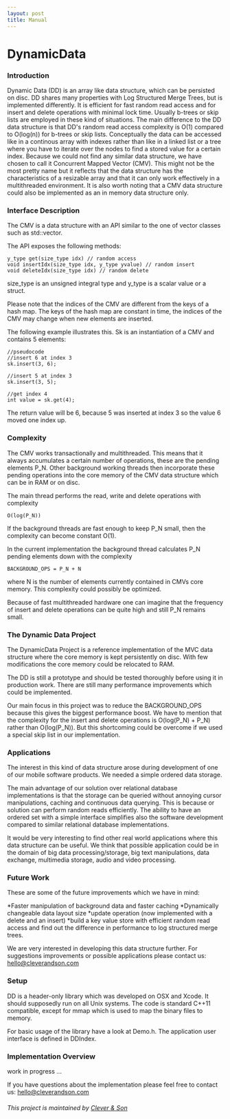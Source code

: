 ```yaml
---
layout: post
title: Manual
---
```


# DynamicData

### Introduction

Dynamic Data (DD) is an array like data structure, which can be persisted on disc. DD shares many properties with Log Structured Merge Trees, but is implemented differently. It is efficient for fast random read access and for insert and delete operations with minimal lock time. Usually b-trees or skip lists are employed in these kind of situations. The main difference to the DD data structure is that DD's random read access complexity is O(1) compared to O(log(n)) for b-trees or skip lists. 
Conceptually the data can be accessed like in a continous array with indexes rather than like in a linked list or a tree where you have to iterate over the nodes to find a stored value for a certain index. 
Because we could not find any similar data structure, we have chosen to call it Concurrent Mapped Vector (CMV). This might not be the most pretty name but it reflects that the data structure has the characteristics of a resizable array and that it can only work effectively in a multithreaded environment.
It is also worth noting that a CMV data structure could also be implemented as an in memory data structure only. 

### Interface Description

The CMV is a data structure with an API similar to the one of vector classes such as std::vector.

The API exposes the following methods:
 
	y_type get(size_type idx) // random access
	void insertIdx(size_type idx, y_type yvalue) // random insert 
	void deleteIdx(size_type idx) // random delete 

size_type is an unsigned integral type and y_type is a scalar value or a struct.

Please note that the indices of the CMV are different from the keys of a hash map. The keys of the hash map are constant in time, the indices of the CMV may change when new elements are inserted. 


The following example illustrates this. Sk is an instantiation of a CMV and contains 5 elements:

	//pseudocode
	//insert 6 at index 3
	sk.insert(3, 6);

	//insert 5 at index 3
	sk.insert(3, 5);

	//get index 4
	int value = sk.get(4);
	
The return value will be 6, because 5 was inserted at index 3 so the value 6 moved one index up. 


### Complexity

The CMV works transactionally and multithreaded. This means that it always accumulates a certain number of operations, these are the pending elements P_N. Other background working threads then incorporate these pending operations into the core memory of the CMV data structure which can be in RAM or on disc.

The main thread performs the read, write and delete operations with complexity 

	O(log(P_N))
	
If the background threads are fast enough to keep P_N small, then the complexity can become constant O(1).

In the current implementation the background thread calculates P_N pending elements down with the complexity 

	BACKGROUND_OPS = P_N + N 

where N is the number of elements currently contained in CMVs core memory. This complexity could possibly be optimized. 

Because of fast multithreaded hardware one can imagine that the frequency of insert and delete operations can be quite high and still P_N remains small.




### The Dynamic Data Project 

The DynamicData Project is a reference implementation of the MVC data structure where the core memory is kept persistently on disc. With few modifications the core memory could be relocated to RAM. 

The DD is still a prototype and should be tested thoroughly before using it in production work. There are still many performance improvements which could be implemented. 

Our main focus in this project was to reduce the BACKGROUND_OPS because this gives the biggest performance boost. We have to mention that the complexity for the insert and delete operations is O(log(P_N) + P_N) rather than O(log(P_N)). But this shortcoming could be overcome if we used a special skip list in our implementation.


### Applications

The interest in this kind of data structure arose during development of one of our mobile software products. We needed a simple ordered data storage. 

The main advantage of our solution over relational database implementations is that the storage can be queried without annoying cursor manipulations, caching and continuous data querying. This is because or solution can perform random reads efficiently. The ability to have an ordered set with a simple interface simplifies also the software development compared to similar relational database implementations.

It would be very interesting to find other real world applications where this data structure can be useful. We think that possible application could be in the domain of big data processing/storage, big text manipulations, data exchange, multimedia storage, audio and video processing.


### Future Work

These are some of the future improvements which we have in mind: 

*Faster manipulation of background data and faster caching
*Dynamically changeable data layout size
*update operation (now implemented with a delete and an insert)
*build a key value store with efficient random read access and find out the difference in performance to log structured merge trees.

We are very interested in developing this data structure further. For suggestions improvements or possible applications please contact us: hello@cleverandson.com 


### Setup

DD is a header-only library which was developed on OSX and Xcode. It should supposedly run on all Unix systems. 
The code is standard C++11 compatible, except for mmap which is used to map the binary files to memory.

For basic usage of the library have a look at Demo.h. The application user interface is defined in DDIndex.

### Implementation Overview

work in progress ...

If you have questions about the implementation please feel free to contact us: hello@cleverandson.com 




###### This project is maintained by [Clever & Son](https://github.com/cleverandson "Clever & Son")
